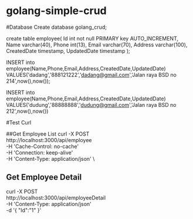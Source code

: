 # golang-simple-crud

#Database
Create database golang_crud;

create table employee(
Id int not null PRIMARY key AUTO_INCREMENT,
Name varchar(40),
Phone int(13),
Email varchar(70),
Address varchar(100),
CreatedDate timestamp,
UpdatedDate timestamp
);

INSERT into employee(Name,Phone,Email,Address,CreatedDate,UpdatedDate)
VALUES('dadang','888121222','dadang@gmail.com','Jalan raya BSD no 214',now(),now());

INSERT into employee(Name,Phone,Email,Address,CreatedDate,UpdatedDate)
VALUES('dudung','88888888','dudung@gmail.com','Jalan raya BSD no 212',now(),now())

#Test Curl

##Get Employee List
curl -X POST \
  http://localhost:3000/api/employee \
  -H 'Cache-Control: no-cache' \
  -H 'Connection: keep-alive' \
  -H 'Content-Type: application/json' \
  
  ## Get Employee Detail
  curl -X POST \
  http://localhost:3000/api/employeeDetail \
  -H 'Content-Type: application/json' \
  -d '{
  "Id":"1"
  }'


